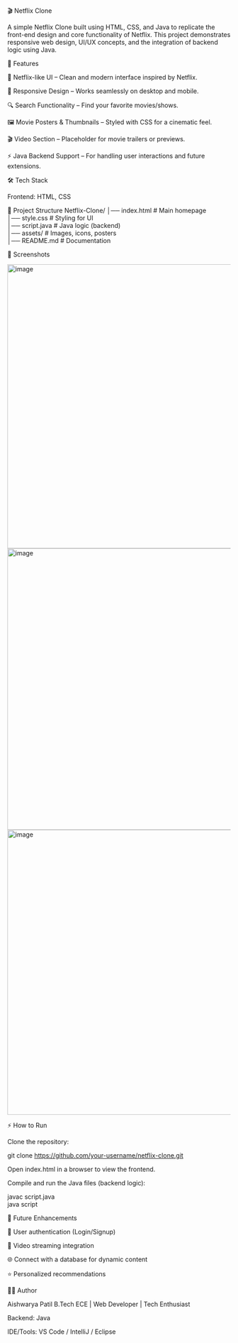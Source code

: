 🎬 Netflix Clone

A simple Netflix Clone built using HTML, CSS, and Java to replicate the front-end design and core functionality of Netflix. This project demonstrates responsive web design, UI/UX concepts, and the integration of backend logic using Java.

🚀 Features

🎥 Netflix-like UI – Clean and modern interface inspired by Netflix.

📱 Responsive Design – Works seamlessly on desktop and mobile.

🔍 Search Functionality – Find your favorite movies/shows.

🖼️ Movie Posters & Thumbnails – Styled with CSS for a cinematic feel.

🎬 Video Section – Placeholder for movie trailers or previews.

⚡ Java Backend Support – For handling user interactions and future extensions.

🛠️ Tech Stack

Frontend: HTML, CSS

📂 Project Structure
Netflix-Clone/
│── index.html        # Main homepage  
│── style.css         # Styling for UI  
│── script.java       # Java logic (backend)  
│── assets/           # Images, icons, posters  
│── README.md         # Documentation  

📸 Screenshots

<img width="1341" height="640" alt="image" src="https://github.com/user-attachments/assets/3600e45e-c2e1-4f00-b676-c4c4c4a7d83d" />
<img width="1333" height="634" alt="image" src="https://github.com/user-attachments/assets/535603af-0f92-4d19-97db-15c74d2e4cf4" />
<img width="1324" height="642" alt="image" src="https://github.com/user-attachments/assets/bdd93489-df59-4b0a-91c5-7e8551d5430e" />

⚡ How to Run

Clone the repository:

git clone https://github.com/your-username/netflix-clone.git


Open index.html in a browser to view the frontend.

Compile and run the Java files (backend logic):

javac script.java  
java script  

🎯 Future Enhancements

🔑 User authentication (Login/Signup)

🎥 Video streaming integration

🌐 Connect with a database for dynamic content

⭐ Personalized recommendations

👩‍💻 Author

Aishwarya Patil
B.Tech ECE | Web Developer | Tech Enthusiast



Backend: Java

IDE/Tools: VS Code / IntelliJ / Eclipse
